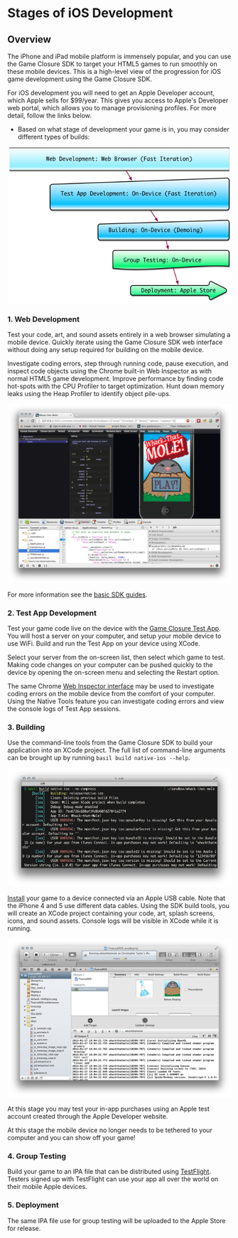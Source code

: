 # Stages of iOS Development

## Overview

The iPhone and iPad mobile platform is immensely popular, and you can use the Game Closure SDK to target your HTML5 games to run smoothly on these mobile devices.  This is a high-level view of the progression for iOS game development using the Game Closure SDK.

For iOS development you will need to get an Apple Developer account, which Apple sells for $99/year.  This gives you access to Apple's Developer web portal, which allows you to manage provisioning profiles.  For more detail, follow the links below.

* Based on what stage of development your game is in, you may consider different types of builds:

<img src="./assets/ios/stages.png"></img>

### 1. Web Development

Test your code, art, and sound assets entirely in a web browser simulating a mobile device.  Quickly iterate using the Game Closure SDK web interface without doing any setup required for building on the mobile device.

Investigate coding errors, step through running code, pause execution, and inspect code objects using the Chrome built-in Web Inspector as with normal HTML5 game development.  Improve performance by finding code hot-spots with the CPU Profiler to target optimization.  Hunt down memory leaks using the Heap Profiler to identify object pile-ups.

<img src="./assets/web-dev.png"></img>

For more information see the [basic SDK guides](../guide/quick-start.html).

### 2. Test App Development

Test your game code live on the device with the [Game Closure Test App](./test_app.html).  You will host a server on your computer, and setup your mobile device to use WiFi.  Build and run the Test App on your device using XCode.

Select your server from the on-screen list, then select which game to test.  Making code changes on your computer can be pushed quickly to the device by opening the on-screen menu and selecting the Restart option.

The same Chrome [Web Inspector interface](./ios-remote-debug.html) may be used to investigate coding errors on the mobile device from the comfort of your computer.  Using the Native Tools feature you can investigate coding errors and view the console logs of Test App sessions.

### 3. Building

Use the command-line tools from the Game Closure SDK to build your application into an XCode project.  The full list of command-line arguments can be brought up by running `basil build native-ios --help`.

<img src="./assets/ios/ios-build-console.png"></img>

[Install](./build.html) your game to a device connected via an Apple USB cable.  Note that the iPhone 4 and 5 use different data cables.  Using the SDK build tools, you will create an XCode project containing your code, art, splash screens, icons, and sound assets.  Console logs will be visible in XCode while it is running.

<img src="./assets/ios/ios-build-xcode.png"></img>

At this stage you may test your in-app purchases using an Apple test account created through the Apple Developer website.

At this stage the mobile device no longer needs to be tethered to your computer and you can show off your game!

### 4. Group Testing

Build your game to an IPA file that can be distributed using [TestFlight](http://testflightapp.com).  Testers signed up with TestFlight can use your app all over the world on their mobile Apple devices.

### 5. Deployment

The same IPA file use for group testing will be uploaded to the Apple Store for release.